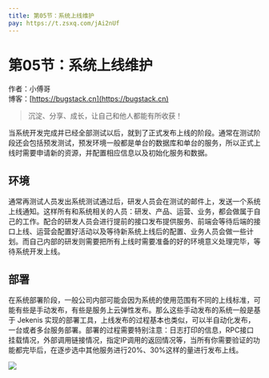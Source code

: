 ```yaml
---
title: 第05节：系统上线维护
pay: https://t.zsxq.com/jAi2nUf
---
```


# 第05节：系统上线维护

作者：小傅哥
<br/>博客：[https://bugstack.cn](https://bugstack.cn)

>沉淀、分享、成长，让自己和他人都能有所收获！

当系统开发完成并已经全部测试以后，就到了正式发布上线的阶段。通常在测试阶段还会包括预发测试，预发环境一般都是单台的数据库和单台的服务，所以正式上线时需要申请新的资源，并配置相应信息以及初始化服务和数据。

## 环境

通常再测试人员发出系统测试通过后，研发人员会在测试的邮件上，发送一个系统上线通知。这样所有和系统相关的人员：研发、产品、运营、业务，都会做属于自己的工作。配合的研发人员会进行提前的接口发布提供服务、前端会等待后端的接口上线、运营会配置好活动以及等待新系统上线后的配置、业务人员会做一些计划。而自己内部的研发则需要把所有上线时需要准备的好的环境意义处理完毕，等待系统开发上线。

## 部署

在系统部署阶段，一般公司内部可能会因为系统的使用范围有不同的上线标准，可能有些是手动发布，有些是服务上云弹性发布。那么这些手动发布的系统一般是基于 Jekenis 实现的部署工具，上线发布的过程基本也类似，可以半自动化发布，一台或者多台服务部署。部署的过程需要特别注意：日志打印的信息，RPC接口挂载情况，外部调用链接情况，指定IP调用的返回情况等，当所有你需要验证的功能都完毕后，在逐步选中其他服务进行20%、30%这样的量进行发布上线。

![](/images/article/project/lottery/Part-1/1-05.png)
